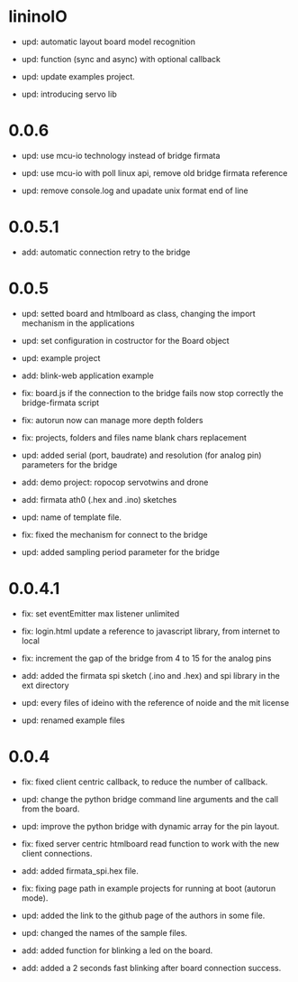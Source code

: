 lininoIO
==================
* upd: automatic layout board model recognition
* upd: function (sync and async) with optional callback
* upd: update examples project.

* upd: introducing servo lib

0.0.6
==================
* upd: use mcu-io technology instead of bridge firmata

* upd: use mcu-io with poll linux api, remove old bridge firmata reference

* upd: remove console.log and upadate unix format end of line

0.0.5.1
==================
* add: automatic connection retry to the bridge

0.0.5
==================
* upd: setted board and htmlboard as class, changing the import mechanism in the applications
* upd: set configuration in costructor for the Board object
* upd: example project
* add: blink-web application example

* fix: board.js if the connection to the bridge fails now stop correctly the bridge-firmata script

* fix: autorun now can manage more depth folders
* fix: projects, folders and files name blank chars replacement
* upd: added serial (port, baudrate) and resolution (for analog pin) parameters for the bridge
* add: demo project: ropocop servotwins and drone
* add: firmata ath0 (.hex and .ino) sketches
* upd: name of template file.
* fix: fixed the mechanism for connect to the bridge

* upd: added sampling period parameter for the bridge

0.0.4.1
==================
* fix: set eventEmitter max listener unlimited
* fix: login.html update a reference to javascript library, from internet to local
* fix: increment the gap of the bridge from 4 to 15 for the analog pins
* add: added the firmata spi sketch (.ino and .hex) and spi library in the ext directory

* upd: every files of ideino with the reference of noide and the mit license

* upd: renamed example files

0.0.4
==================
* fix: fixed client centric callback, to reduce the number of callback.
* upd: change the python bridge command line arguments and the call from the board.
* upd: improve the python bridge with dynamic array for the pin layout.
* fix: fixed server centric htmlboard read function to work with the new client connections.
* add: added firmata_spi.hex file.

* fix: fixing page path in example projects for running at boot (autorun mode).
* upd: added the link to the github page of the authors in some file. 
* upd: changed the names of the sample files.
* add: added function for blinking a led on the board.
* add: added a 2 seconds fast blinking after board connection success.